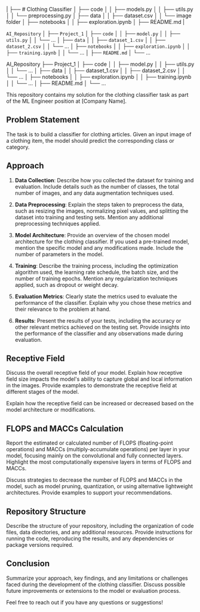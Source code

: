 |
├── # Clothing Classifier
│   ├── code
│   │   ├── models.py
│   │   ├── utils.py
│   │   └── preprocessing.py
│   ├── data
│   │   ├── dataset.csv
│   │   └── image folder
│   ├── notebooks
│   │   ├── exploration.ipynb
│   ├── README.md
|

`AI_Repository`
│
├── `Project_1`
│   ├── `code`
│   │   ├── `model.py`
│   │   ├── `utils.py`
│   │   └── ...
│   ├── `data`
│   │   ├── `dataset_1.csv`
│   │   ├── `dataset_2.csv`
│   │   └── ...
│   ├── `notebooks`
│   │   ├── `exploration.ipynb`
│   │   ├── `training.ipynb`
│   │   └── ...
│   ├── `README.md`
│   └── ...

AI_Repository
├── Project_1
│   ├── code
│   │   ├── model.py
│   │   ├── utils.py
│   │   └── ...
│   ├── data
│   │   ├── dataset_1.csv
│   │   ├── dataset_2.csv
│   │   └── ...
│   ├── notebooks
│   │   ├── exploration.ipynb
│   │   ├── training.ipynb
│   │   └── ...
│   ├── README.md
│   └── ...


This repository contains my solution for the clothing classifier task as part of the ML Engineer position at [Company Name].

## Problem Statement

The task is to build a classifier for clothing articles. Given an input image of a clothing item, the model should predict the corresponding class or category.

## Approach

1. **Data Collection**: Describe how you collected the dataset for training and evaluation. Include details such as the number of classes, the total number of images, and any data augmentation techniques used.

2. **Data Preprocessing**: Explain the steps taken to preprocess the data, such as resizing the images, normalizing pixel values, and splitting the dataset into training and testing sets. Mention any additional preprocessing techniques applied.

3. **Model Architecture**: Provide an overview of the chosen model architecture for the clothing classifier. If you used a pre-trained model, mention the specific model and any modifications made. Include the number of parameters in the model.

4. **Training**: Describe the training process, including the optimization algorithm used, the learning rate schedule, the batch size, and the number of training epochs. Mention any regularization techniques applied, such as dropout or weight decay.

5. **Evaluation Metrics**: Clearly state the metrics used to evaluate the performance of the classifier. Explain why you chose these metrics and their relevance to the problem at hand.

6. **Results**: Present the results of your tests, including the accuracy or other relevant metrics achieved on the testing set. Provide insights into the performance of the classifier and any observations made during evaluation.

## Receptive Field

Discuss the overall receptive field of your model. Explain how receptive field size impacts the model's ability to capture global and local information in the images. Provide examples to demonstrate the receptive field at different stages of the model.

Explain how the receptive field can be increased or decreased based on the model architecture or modifications.

## FLOPS and MACCs Calculation

Report the estimated or calculated number of FLOPS (floating-point operations) and MACCs (multiply-accumulate operations) per layer in your model, focusing mainly on the convolutional and fully connected layers. Highlight the most computationally expensive layers in terms of FLOPS and MACCs.

Discuss strategies to decrease the number of FLOPS and MACCs in the model, such as model pruning, quantization, or using alternative lightweight architectures. Provide examples to support your recommendations.

## Repository Structure

Describe the structure of your repository, including the organization of code files, data directories, and any additional resources. Provide instructions for running the code, reproducing the results, and any dependencies or package versions required.

## Conclusion

Summarize your approach, key findings, and any limitations or challenges faced during the development of the clothing classifier. Discuss possible future improvements or extensions to the model or evaluation process.

Feel free to reach out if you have any questions or suggestions!

